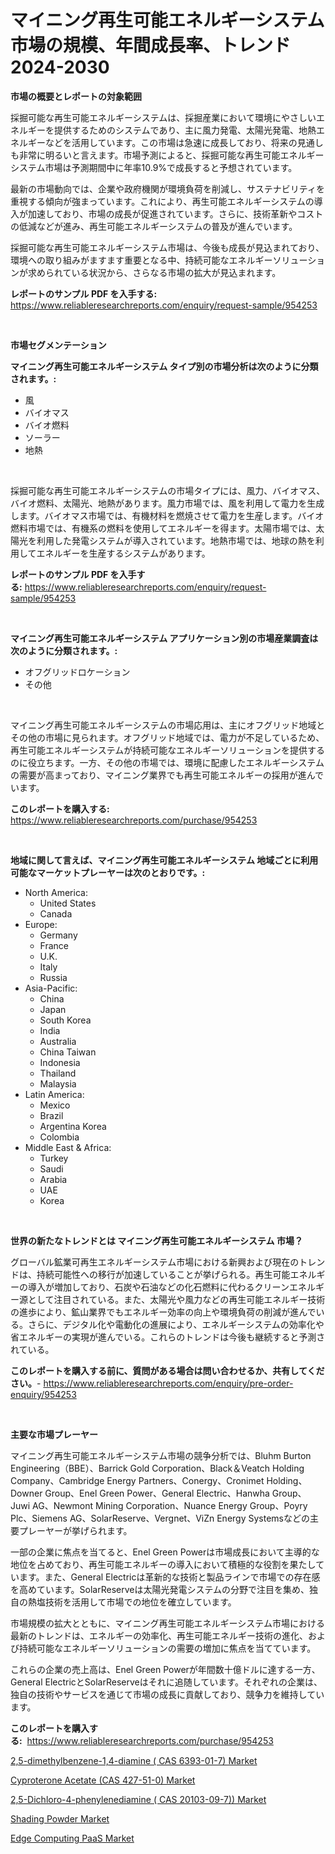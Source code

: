 <p><h1>マイニング再生可能エネルギーシステム市場の規模、年間成長率、トレンド2024-2030</h1></p><p><strong>市場の概要とレポートの対象範囲</strong></p>
<p><p>採掘可能な再生可能エネルギーシステムは、採掘産業において環境にやさしいエネルギーを提供するためのシステムであり、主に風力発電、太陽光発電、地熱エネルギーなどを活用しています。この市場は急速に成長しており、将来の見通しも非常に明るいと言えます。市場予測によると、採掘可能な再生可能エネルギーシステム市場は予測期間中に年率10.9%で成長すると予想されています。</p><p>最新の市場動向では、企業や政府機関が環境負荷を削減し、サステナビリティを重視する傾向が強まっています。これにより、再生可能エネルギーシステムの導入が加速しており、市場の成長が促進されています。さらに、技術革新やコストの低減などが進み、再生可能エネルギーシステムの普及が進んでいます。</p><p>採掘可能な再生可能エネルギーシステム市場は、今後も成長が見込まれており、環境への取り組みがますます重要となる中、持続可能なエネルギーソリューションが求められている状況から、さらなる市場の拡大が見込まれます。</p></p>
<p><strong>レポートのサンプル PDF を入手する:</strong> <a href="https://www.reliableresearchreports.com/enquiry/request-sample/954253">https://www.reliableresearchreports.com/enquiry/request-sample/954253</a></p>
<p>&nbsp;</p>
<p><strong>市場セグメンテーション</strong></p>
<p><strong>マイニング再生可能エネルギーシステム タイプ別の市場分析は次のように分類されます。:</strong></p>
<p><ul><li>風</li><li>バイオマス</li><li>バイオ燃料</li><li>ソーラー</li><li>地熱</li></ul></p>
<p>&nbsp;</p>
<p><p>採掘可能な再生可能エネルギーシステムの市場タイプには、風力、バイオマス、バイオ燃料、太陽光、地熱があります。風力市場では、風を利用して電力を生成します。バイオマス市場では、有機材料を燃焼させて電力を生産します。バイオ燃料市場では、有機系の燃料を使用してエネルギーを得ます。太陽市場では、太陽光を利用した発電システムが導入されています。地熱市場では、地球の熱を利用してエネルギーを生産するシステムがあります。</p></p>
<p><strong>レポートのサンプル PDF を入手する:</strong>&nbsp;<a href="https://www.reliableresearchreports.com/enquiry/request-sample/954253">https://www.reliableresearchreports.com/enquiry/request-sample/954253</a></p>
<p>&nbsp;</p>
<p><strong> マイニング再生可能エネルギーシステム アプリケーション別の市場産業調査は次のように分類されます。:</strong></p>
<p><ul><li>オフグリッドロケーション</li><li>その他</li></ul></p>
<p>&nbsp;</p>
<p><p>マイニング再生可能エネルギーシステムの市場応用は、主にオフグリッド地域とその他の市場に見られます。オフグリッド地域では、電力が不足しているため、再生可能エネルギーシステムが持続可能なエネルギーソリューションを提供するのに役立ちます。一方、その他の市場では、環境に配慮したエネルギーシステムの需要が高まっており、マイニング業界でも再生可能エネルギーの採用が進んでいます。</p></p>
<p><strong>このレポートを購入する:</strong>&nbsp; <a href="https://www.reliableresearchreports.com/purchase/954253">https://www.reliableresearchreports.com/purchase/954253</a></p>
<p>&nbsp;</p>
<p><strong>地域に関して言えば、マイニング再生可能エネルギーシステム 地域ごとに利用可能なマーケットプレーヤーは次のとおりです。:</strong></p>
<p><ul>
    <li>
        North America:
        <ul>
            <li>United States</li>
            <li>Canada</li>
        </ul>
    </li>
    <li>
        Europe:
        <ul>
            <li>Germany</li>
            <li>France</li>
            <li>U.K.</li>
            <li>Italy</li>
            <li>Russia</li>
        </ul>
    </li>
    <li>
        Asia-Pacific:
        <ul>
            <li>China</li>
            <li>Japan</li>
            <li>South Korea</li>
            <li>India</li>
            <li>Australia</li>
            <li>China Taiwan</li>
            <li>Indonesia</li>
            <li>Thailand</li>
            <li>Malaysia</li>
        </ul>
    </li>
    <li>
        Latin America:
        <ul>
            <li>Mexico</li>
            <li>Brazil</li>
            <li>Argentina Korea</li>
            <li>Colombia</li>
        </ul>
    </li>
    <li>
        Middle East & Africa:
        <ul>
            <li>Turkey</li>
            <li>Saudi</li>
            <li>Arabia</li>
            <li>UAE</li>
            <li>Korea</li>
        </ul>
    </li>
    </ul></p>
<p>&nbsp;</p>
<p><strong>世界の新たなトレンドとは マイニング再生可能エネルギーシステム 市場？</strong></p>
<p><p>グローバル鉱業可再生エネルギーシステム市場における新興および現在のトレンドは、持続可能性への移行が加速していることが挙げられる。再生可能エネルギーの導入が増加しており、石炭や石油などの化石燃料に代わるクリーンエネルギー源として注目されている。また、太陽光や風力などの再生可能エネルギー技術の進歩により、鉱山業界でもエネルギー効率の向上や環境負荷の削減が進んでいる。さらに、デジタル化や電動化の進展により、エネルギーシステムの効率化や省エネルギーの実現が進んでいる。これらのトレンドは今後も継続すると予測されている。</p></p>
<p><strong>このレポートを購入する前に、質問がある場合は問い合わせるか、共有してください。</strong>- <a href="https://www.reliableresearchreports.com/enquiry/pre-order-enquiry/954253">https://www.reliableresearchreports.com/enquiry/pre-order-enquiry/954253</a></p>
<p>&nbsp;</p>
<p><strong>主要な市場プレーヤー</strong></p>
<p><p>マイニング再生可能エネルギーシステム市場の競争分析では、Bluhm Burton Engineering（BBE）、Barrick Gold Corporation、Black＆Veatch Holding Company、Cambridge Energy Partners、Conergy、Cronimet Holding、Downer Group、Enel Green Power、General Electric、Hanwha Group、Juwi AG、Newmont Mining Corporation、Nuance Energy Group、Poyry Plc、Siemens AG、SolarReserve、Vergnet、ViZn Energy Systemsなどの主要プレーヤーが挙げられます。</p><p>一部の企業に焦点を当てると、Enel Green Powerは市場成長において主導的な地位を占めており、再生可能エネルギーの導入において積極的な役割を果たしています。また、General Electricは革新的な技術と製品ラインで市場での存在感を高めています。SolarReserveは太陽光発電システムの分野で注目を集め、独自の熱塩技術を活用して市場での地位を確立しています。</p><p>市場規模の拡大とともに、マイニング再生可能エネルギーシステム市場における最新のトレンドは、エネルギーの効率化、再生可能エネルギー技術の進化、および持続可能なエネルギーソリューションの需要の増加に焦点を当てています。</p><p>これらの企業の売上高は、Enel Green Powerが年間数十億ドルに達する一方、General ElectricとSolarReserveはそれに追随しています。それぞれの企業は、独自の技術やサービスを通じて市場の成長に貢献しており、競争力を維持しています。</p></p>
<p><strong>このレポートを購入する:</strong>&nbsp;&nbsp;<a href="https://www.reliableresearchreports.com/purchase/954253">https://www.reliableresearchreports.com/purchase/954253</a></p>
<p><p><a href="https://issuu.com/reportprime-2/docs/25-dimethylbenzene-14-diamine-cas-6393-01-7-market">2,5-dimethylbenzene-1,4-diamine ( CAS 6393-01-7) Market</a></p><p><a href="https://github.com/lbird53714/Market-Research-Report-List-3/blob/main/cyproterone-acetate-cas-427-51-0-market.md">Cyproterone Acetate (CAS 427-51-0) Market</a></p><p><a href="https://issuu.com/reportprime-2/docs/25-dichloro-4-phenylenediamine-cas-_ad9bc38e8db445">2,5-Dichloro-4-phenylenediamine ( CAS 20103-09-7)) Market</a></p><p><a href="https://view.publitas.com/reportprime-1/shading-powder-market-size-furnishes-valuable-information-encompassing-market-share-market-trends-and-projections-spanning-from-2024-to-2031/">Shading Powder Market</a></p><p><a href="https://faithful-glue-af3.notion.site/Edge-Computing-PaaS-Market-Dynamics-2024-2031-Also-about-Its-Market-Trends-Projections-and-Opport-5b5a722a9aef4aab84bfbfdc3f93511d">Edge Computing PaaS Market</a></p></p>